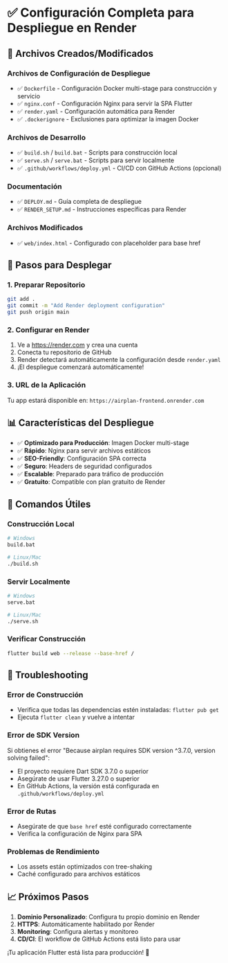 # ✅ Configuración Completa para Despliegue en Render

## 📁 Archivos Creados/Modificados

### Archivos de Configuración de Despliegue
- ✅ `Dockerfile` - Configuración Docker multi-stage para construcción y servicio
- ✅ `nginx.conf` - Configuración Nginx para servir la SPA Flutter
- ✅ `render.yaml` - Configuración automática para Render
- ✅ `.dockerignore` - Exclusiones para optimizar la imagen Docker

### Archivos de Desarrollo
- ✅ `build.sh` / `build.bat` - Scripts para construcción local
- ✅ `serve.sh` / `serve.bat` - Scripts para servir localmente
- ✅ `.github/workflows/deploy.yml` - CI/CD con GitHub Actions (opcional)

### Documentación
- ✅ `DEPLOY.md` - Guía completa de despliegue
- ✅ `RENDER_SETUP.md` - Instrucciones específicas para Render

### Archivos Modificados
- ✅ `web/index.html` - Configurado con placeholder para base href

## 🚀 Pasos para Desplegar

### 1. Preparar Repositorio
```bash
git add .
git commit -m "Add Render deployment configuration"
git push origin main
```

### 2. Configurar en Render
1. Ve a https://render.com y crea una cuenta
2. Conecta tu repositorio de GitHub
3. Render detectará automáticamente la configuración desde `render.yaml`
4. ¡El despliegue comenzará automáticamente!

### 3. URL de la Aplicación
Tu app estará disponible en: `https://airplan-frontend.onrender.com`

## 📊 Características del Despliegue

- ✅ **Optimizado para Producción**: Imagen Docker multi-stage
- ✅ **Rápido**: Nginx para servir archivos estáticos
- ✅ **SEO-Friendly**: Configuración SPA correcta
- ✅ **Seguro**: Headers de seguridad configurados
- ✅ **Escalable**: Preparado para tráfico de producción
- ✅ **Gratuito**: Compatible con plan gratuito de Render

## 🔧 Comandos Útiles

### Construcción Local
```bash
# Windows
build.bat

# Linux/Mac
./build.sh
```

### Servir Localmente
```bash
# Windows
serve.bat

# Linux/Mac
./serve.sh
```

### Verificar Construcción
```bash
flutter build web --release --base-href /
```

## 🐛 Troubleshooting

### Error de Construcción
- Verifica que todas las dependencias estén instaladas: `flutter pub get`
- Ejecuta `flutter clean` y vuelve a intentar

### Error de SDK Version
Si obtienes el error "Because airplan requires SDK version ^3.7.0, version solving failed":
- El proyecto requiere Dart SDK 3.7.0 o superior
- Asegúrate de usar Flutter 3.27.0 o superior
- En GitHub Actions, la versión está configurada en `.github/workflows/deploy.yml`

### Error de Rutas
- Asegúrate de que `base href` esté configurado correctamente
- Verifica la configuración de Nginx para SPA

### Problemas de Rendimiento
- Los assets están optimizados con tree-shaking
- Caché configurado para archivos estáticos

## 📈 Próximos Pasos

1. **Dominio Personalizado**: Configura tu propio dominio en Render
2. **HTTPS**: Automáticamente habilitado por Render
3. **Monitoring**: Configura alertas y monitoreo
4. **CD/CI**: El workflow de GitHub Actions está listo para usar

¡Tu aplicación Flutter está lista para producción! 🎉
